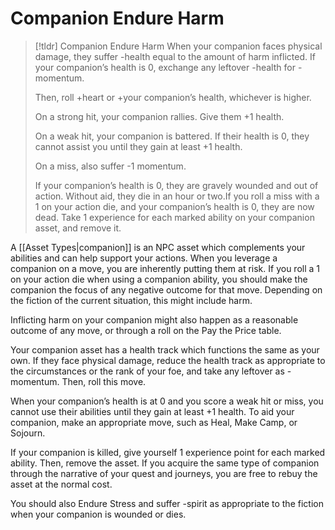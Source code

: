 # Companion Endure Harm
>[!tldr] Companion Endure Harm
>When your companion faces physical damage, they suffer -health equal to the amount of harm inflicted. If your companion’s health is 0, exchange any leftover -health for -momentum.
>
>Then, roll +heart or +your companion’s health, whichever is higher. 
>
>On a strong hit, your companion rallies. Give them +1 health.
>
>On a weak hit, your companion is battered. If their health is 0, they cannot assist you until they gain at least +1 health.
>
>On a miss, also suffer -1 momentum. 
>
>If your companion’s health is 0, they are gravely wounded and out of action. Without aid, they die in an hour or two.If you roll a miss with a 1 on your action die, and your companion’s health is 0, they are now dead. Take 1 experience for each marked ability on your companion asset, and remove it.

A [[Asset Types|companion]] is an NPC asset which complements your abilities and can help support your actions. When you leverage a companion on a move, you are inherently putting them at risk. If you roll a 1 on your action die when using a companion ability, you should make the companion the focus of any negative outcome for that move. Depending on the fiction of the current situation, this might include harm.

Inflicting harm on your companion might also happen as a reasonable outcome of any move, or through a roll on the Pay the Price table.

Your companion asset has a health track which functions the same as your own. If they face physical damage, reduce the health track as appropriate to the circumstances or the rank of your foe, and take any leftover as -momentum. Then, roll this move.

When your companion’s health is at 0 and you score a weak hit or miss, you cannot use their abilities until they gain at least +1 health. To aid your companion, make an appropriate move, such as Heal, Make Camp, or Sojourn.

If your companion is killed, give yourself 1 experience point for each marked ability. Then, remove the asset. If you acquire the same type of companion through the narrative of your quest and journeys, you are free to rebuy the asset at the normal cost.

You should also Endure Stress and suffer -spirit as appropriate to the fiction when your companion is wounded or dies.